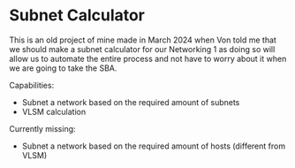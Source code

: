 # Subnet Calculator

This is an old project of mine made in March 2024 when Von told me that we should make a subnet calculator for our Networking 1 as doing so will allow us to automate the entire process and not have to worry about it when we are going to take the SBA.

Capabilities:
- Subnet a network based on the required amount of subnets
- VLSM calculation

Currently missing:
- Subnet a network based on the required amount of hosts (different from VLSM)
